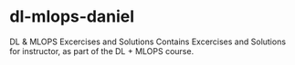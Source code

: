# dl-mlops-daniel
DL &amp; MLOPS Excercises and Solutions
Contains Excercises and Solutions for instructor, as part of the DL + MLOPS course.
<br>
